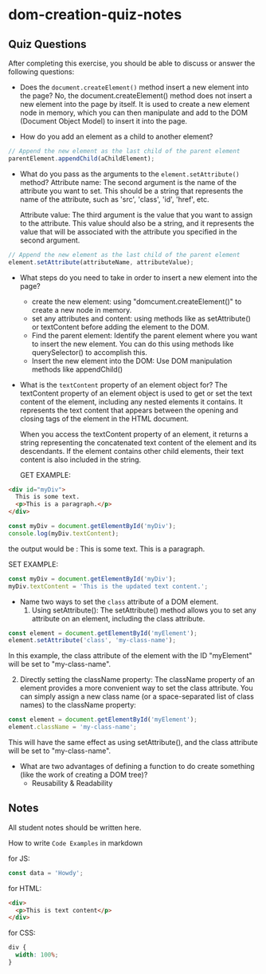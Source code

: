 # dom-creation-quiz-notes

## Quiz Questions

After completing this exercise, you should be able to discuss or answer the following questions:

- Does the `document.createElement()` method insert a new element into the page?
  No, the document.createElement() method does not insert a new element into the page by itself. It is used to create a new element node in memory, which you can then manipulate and add to the DOM (Document Object Model) to insert it into the page.

- How do you add an element as a child to another element?

```javascript
// Append the new element as the last child of the parent element
parentElement.appendChild(aChildElement);
```

- What do you pass as the arguments to the `element.setAttribute()` method?
  Attribute name: The second argument is the name of the attribute you want to set. This should be a string that represents the name of the attribute, such as 'src', 'class', 'id', 'href', etc.

  Attribute value: The third argument is the value that you want to assign to the attribute. This value should also be a string, and it represents the value that will be associated with the attribute you specified in the second argument.

```javascript
// Append the new element as the last child of the parent element
element.setAttribute(attributeName, attributeValue);
```

- What steps do you need to take in order to insert a new element into the page?

  - create the new element: using "domcument.createElement()" to create a new node in memory.
  - set any attributes and content: using methods like as setAttribute() or textContent before adding the element to the DOM.
  - Find the parent element: Identify the parent element where you want to insert the new element. You can do this using methods like querySelector() to accomplish this.
  - Insert the new element into the DOM: Use DOM manipulation methods like appendChild()

- What is the `textContent` property of an element object for?
  The textContent property of an element object is used to get or set the text content of the element, including any nested elements it contains. It represents the text content that appears between the opening and closing tags of the element in the HTML document.

  When you access the textContent property of an element, it returns a string representing the concatenated text content of the element and its descendants. If the element contains other child elements, their text content is also included in the string.

  GET EXAMPLE:

```html
<div id="myDiv">
  This is some text.
  <p>This is a paragraph.</p>
</div>
```

```javascript
const myDiv = document.getElementById('myDiv');
console.log(myDiv.textContent);
```

the output would be :
This is some text. This is a paragraph.

SET EXAMPLE:

```javascript
const myDiv = document.getElementById('myDiv');
myDiv.textContent = 'This is the updated text content.';
```

- Name two ways to set the `class` attribute of a DOM element.
  1. Using setAttribute(): The setAttribute() method allows you to set any attribute on an element, including the class attribute.

```javascript
const element = document.getElementById('myElement');
element.setAttribute('class', 'my-class-name');
```

In this example, the class attribute of the element with the ID "myElement" will be set to "my-class-name".

2. Directly setting the className property: The className property of an element provides a more convenient way to set the class attribute. You can simply assign a new class name (or a space-separated list of class names) to the className property:

```javascript
const element = document.getElementById('myElement');
element.className = 'my-class-name';
```

This will have the same effect as using setAttribute(), and the class attribute will be set to "my-class-name".

- What are two advantages of defining a function to do create something (like the work of creating a DOM tree)?
  - Reusability & Readability

## Notes

All student notes should be written here.

How to write `Code Examples` in markdown

for JS:

```javascript
const data = 'Howdy';
```

for HTML:

```html
<div>
  <p>This is text content</p>
</div>
```

for CSS:

```css
div {
  width: 100%;
}
```

